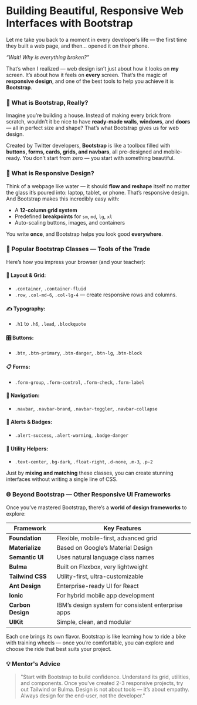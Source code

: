 # **Building Beautiful, Responsive Web Interfaces with Bootstrap**

Let me take you back to a moment in every developer’s life — the first time they built a web page, and then… opened it on their phone.

*“Wait! Why is everything broken?”*

That’s when I realized — web design isn’t just about how it looks on **my** screen. It’s about how it feels on **every** screen. That’s the magic of **responsive design**, and one of the best tools to help you achieve it is **Bootstrap**.


### 🚀 What is Bootstrap, Really?

Imagine you’re building a house. Instead of making every brick from scratch, wouldn’t it be nice to have **ready-made walls**, **windows**, and **doors** — all in perfect size and shape? That’s what Bootstrap gives us for web design.

Created by Twitter developers, **Bootstrap** is like a toolbox filled with **buttons, forms, cards, grids, and navbars**, all pre-designed and mobile-ready. You don’t start from zero — you start with something beautiful.

### 📱 What is Responsive Design?

Think of a webpage like water — it should **flow and reshape** itself no matter the glass it’s poured into: laptop, tablet, or phone. That’s responsive design. And Bootstrap makes this incredibly easy with:

* A **12-column grid system**
* Predefined **breakpoints** for `sm`, `md`, `lg`, `xl`
* Auto-scaling buttons, images, and containers

You write **once**, and Bootstrap helps you look good **everywhere**.

### 🧰 Popular Bootstrap Classes — Tools of the Trade

Here’s how you impress your browser (and your teacher):

#### 📐 Layout & Grid:

* `.container`, `.container-fluid`
* `.row`, `.col-md-6`, `.col-lg-4` — create responsive rows and columns.

#### ✍️ Typography:

* `.h1` to `.h6`, `.lead`, `.blockquote`

#### 🎛 Buttons:

* `.btn`, `.btn-primary`, `.btn-danger`, `.btn-lg`, `.btn-block`

#### 📋 Forms:

* `.form-group`, `.form-control`, `.form-check`, `.form-label`

#### 🧭 Navigation:

* `.navbar`, `.navbar-brand`, `.navbar-toggler`, `.navbar-collapse`

#### 📢 Alerts & Badges:

* `.alert-success`, `.alert-warning`, `.badge-danger`

#### 🎨 Utility Helpers:

* `.text-center`, `.bg-dark`, `.float-right`, `.d-none`, `.m-3`, `.p-2`

Just by **mixing and matching** these classes, you can create stunning interfaces without writing a single line of CSS.


### 🌐 Beyond Bootstrap — Other Responsive UI Frameworks

Once you’ve mastered Bootstrap, there’s a **world of design frameworks** to explore:

| Framework         | Key Features                                       |
| ----------------- | -------------------------------------------------- |
| **Foundation**    | Flexible, mobile-first, advanced grid              |
| **Materialize**   | Based on Google’s Material Design                  |
| **Semantic UI**   | Uses natural language class names                  |
| **Bulma**         | Built on Flexbox, very lightweight                 |
| **Tailwind CSS**  | Utility-first, ultra-customizable                  |
| **Ant Design**    | Enterprise-ready UI for React                      |
| **Ionic**         | For hybrid mobile app development                  |
| **Carbon Design** | IBM’s design system for consistent enterprise apps |
| **UIKit**         | Simple, clean, and modular                         |

Each one brings its own flavor. Bootstrap is like learning how to ride a bike with training wheels — once you’re comfortable, you can explore and choose the ride that best suits your project.

### 💡 Mentor's Advice

> "Start with Bootstrap to build confidence. Understand its grid, utilities, and components. Once you’ve created 2-3 responsive projects, try out Tailwind or Bulma. Design is not about tools — it’s about empathy. Always design for the end-user, not the developer."
